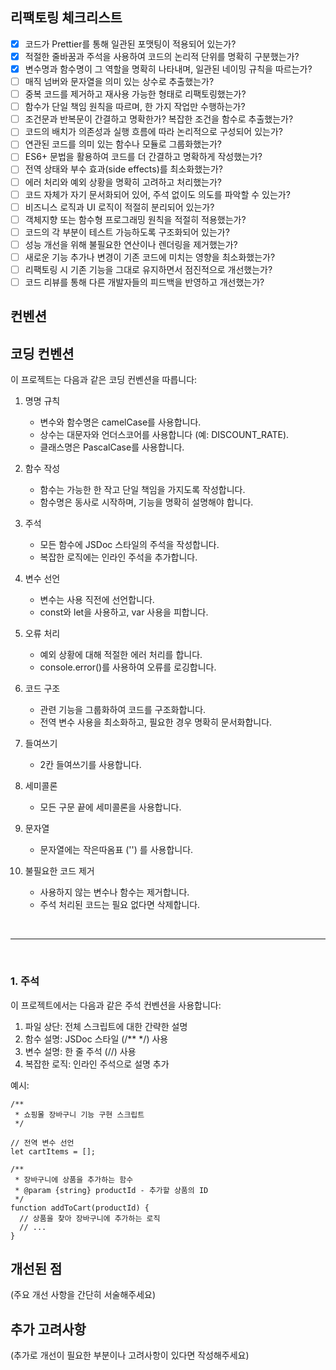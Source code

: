 ## 리팩토링 체크리스트

- [x] 코드가 Prettier를 통해 일관된 포맷팅이 적용되어 있는가?
- [x] 적절한 줄바꿈과 주석을 사용하여 코드의 논리적 단위를 명확히 구분했는가?
- [x] 변수명과 함수명이 그 역할을 명확히 나타내며, 일관된 네이밍 규칙을 따르는가?
- [ ] 매직 넘버와 문자열을 의미 있는 상수로 추출했는가?
- [ ] 중복 코드를 제거하고 재사용 가능한 형태로 리팩토링했는가?
- [ ] 함수가 단일 책임 원칙을 따르며, 한 가지 작업만 수행하는가?
- [ ] 조건문과 반복문이 간결하고 명확한가? 복잡한 조건을 함수로 추출했는가?
- [ ] 코드의 배치가 의존성과 실행 흐름에 따라 논리적으로 구성되어 있는가?
- [ ] 연관된 코드를 의미 있는 함수나 모듈로 그룹화했는가?
- [ ] ES6+ 문법을 활용하여 코드를 더 간결하고 명확하게 작성했는가?
- [ ] 전역 상태와 부수 효과(side effects)를 최소화했는가?
- [ ] 에러 처리와 예외 상황을 명확히 고려하고 처리했는가?
- [ ] 코드 자체가 자기 문서화되어 있어, 주석 없이도 의도를 파악할 수 있는가?
- [ ] 비즈니스 로직과 UI 로직이 적절히 분리되어 있는가?
- [ ] 객체지향 또는 함수형 프로그래밍 원칙을 적절히 적용했는가?
- [ ] 코드의 각 부분이 테스트 가능하도록 구조화되어 있는가?
- [ ] 성능 개선을 위해 불필요한 연산이나 렌더링을 제거했는가?
- [ ] 새로운 기능 추가나 변경이 기존 코드에 미치는 영향을 최소화했는가?
- [ ] 리팩토링 시 기존 기능을 그대로 유지하면서 점진적으로 개선했는가?
- [ ] 코드 리뷰를 통해 다른 개발자들의 피드백을 반영하고 개선했는가?

## 컨벤션

## 코딩 컨벤션

이 프로젝트는 다음과 같은 코딩 컨벤션을 따릅니다:

1. 명명 규칙
   - 변수와 함수명은 camelCase를 사용합니다.
   - 상수는 대문자와 언더스코어를 사용합니다 (예: DISCOUNT_RATE).
   - 클래스명은 PascalCase를 사용합니다.

2. 함수 작성
   - 함수는 가능한 한 작고 단일 책임을 가지도록 작성합니다.
   - 함수명은 동사로 시작하며, 기능을 명확히 설명해야 합니다.

3. 주석
   - 모든 함수에 JSDoc 스타일의 주석을 작성합니다.
   - 복잡한 로직에는 인라인 주석을 추가합니다.

4. 변수 선언
   - 변수는 사용 직전에 선언합니다.
   - const와 let을 사용하고, var 사용을 피합니다.

5. 오류 처리
   - 예외 상황에 대해 적절한 에러 처리를 합니다.
   - console.error()를 사용하여 오류를 로깅합니다.

6. 코드 구조
   - 관련 기능을 그룹화하여 코드를 구조화합니다.
   - 전역 변수 사용을 최소화하고, 필요한 경우 명확히 문서화합니다.

7. 들여쓰기
   - 2칸 들여쓰기를 사용합니다.

8. 세미콜론
   - 모든 구문 끝에 세미콜론을 사용합니다.

9. 문자열
    - 문자열에는 작은따옴표 ('') 를 사용합니다.

10. 불필요한 코드 제거
    - 사용하지 않는 변수나 함수는 제거합니다.
    - 주석 처리된 코드는 필요 없다면 삭제합니다.

<br>
<hr>
<br>

### 1. 주석

이 프로젝트에서는 다음과 같은 주석 컨벤션을 사용합니다:

1. 파일 상단: 전체 스크립트에 대한 간략한 설명
2. 함수 설명: JSDoc 스타일 (/\*\* \*/) 사용
3. 변수 설명: 한 줄 주석 (//) 사용
4. 복잡한 로직: 인라인 주석으로 설명 추가

예시:

```javascriptCopy
/**
 * 쇼핑몰 장바구니 기능 구현 스크립트
 */

// 전역 변수 선언
let cartItems = [];

/**
 * 장바구니에 상품을 추가하는 함수
 * @param {string} productId - 추가할 상품의 ID
 */
function addToCart(productId) {
  // 상품을 찾아 장바구니에 추가하는 로직
  // ...
}
```

## 개선된 점

(주요 개선 사항을 간단히 서술해주세요)

## 추가 고려사항

(추가로 개선이 필요한 부분이나 고려사항이 있다면 작성해주세요)
